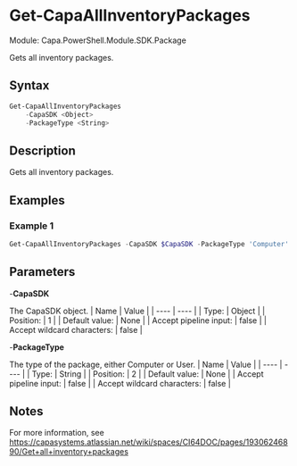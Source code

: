 # Get-CapaAllInventoryPackages
Module: Capa.PowerShell.Module.SDK.Package

Gets all inventory packages.

## Syntax

```powershell
Get-CapaAllInventoryPackages
	-CapaSDK <Object>
	-PackageType <String>
```

## Description

Gets all inventory packages.

## Examples

### Example 1
```powershell
Get-CapaAllInventoryPackages -CapaSDK $CapaSDK -PackageType 'Computer'
```
    

## Parameters

-**CapaSDK**

The CapaSDK object.
| Name | Value |
| ---- | ---- |
| Type: | Object |
| Position: | 1 | 
| Default value: | None | 
| Accept pipeline input: | false | 
| Accept wildcard characters: | false | 

-**PackageType**

The type of the package, either Computer or User.
| Name | Value |
| ---- | ---- |
| Type: | String |
| Position: | 2 | 
| Default value: | None | 
| Accept pipeline input: | false | 
| Accept wildcard characters: | false | 


## Notes

For more information, see https://capasystems.atlassian.net/wiki/spaces/CI64DOC/pages/19306246890/Get+all+inventory+packages
